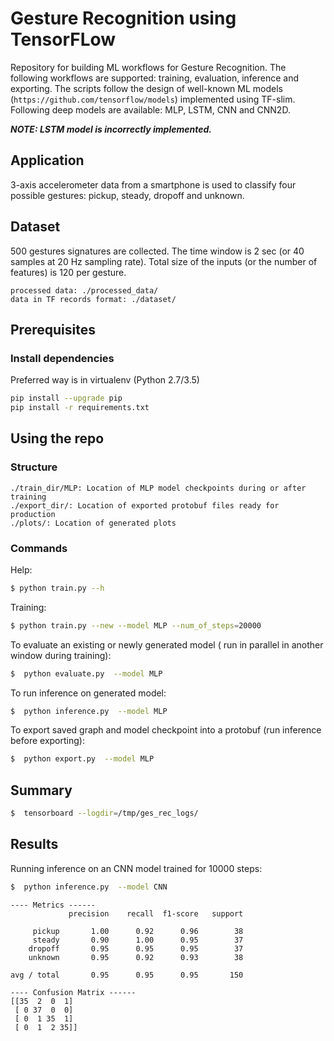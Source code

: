 # Gesture Recognition using TensorFLow

Repository for building ML workflows for Gesture Recognition. The following workflows are supported: training,
evaluation, inference  and exporting. The scripts follow the design of well-known ML models
(`https://github.com/tensorflow/models`)  implemented using TF-slim. Following deep models are
 available: MLP, LSTM, CNN and CNN2D.

***NOTE: LSTM model is incorrectly implemented.***

## Application

3-axis accelerometer data from a smartphone is used to classify four possible gestures: pickup, steady, dropoff and unknown.


## Dataset

500 gestures signatures are collected. The time window is 2 sec (or 40 samples at 20 Hz sampling rate). Total size of the
inputs (or the number of features) is 120 per gesture.

```
processed data: ./processed_data/
data in TF records format: ./dataset/
```


## Prerequisites

### Install dependencies
Preferred way is in virtualenv (Python 2.7/3.5)
```sh
pip install --upgrade pip
pip install -r requirements.txt
```


## Using the repo

### Structure
```
./train_dir/MLP: Location of MLP model checkpoints during or after training
./export_dir/: Location of exported protobuf files ready for production
./plots/: Location of generated plots

```


### Commands

Help:

```sh
$ python train.py --h
```


Training:

```sh
$ python train.py --new --model MLP --num_of_steps=20000
```

To evaluate an existing or newly generated model ( run in parallel in another window during training):

```sh
$  python evaluate.py  --model MLP
```

To run inference on generated model:

```sh
$  python inference.py  --model MLP
```

To export saved graph and model checkpoint into a protobuf (run inference before exporting):

```sh
$  python export.py  --model MLP
```

## Summary

```sh
$  tensorboard --logdir=/tmp/ges_rec_logs/
```


## Results

Running inference on an CNN model trained for 10000 steps:

```sh
$  python inference.py  --model CNN
```


```
---- Metrics ------
             precision    recall  f1-score   support

     pickup       1.00      0.92      0.96        38
     steady       0.90      1.00      0.95        37
    dropoff       0.95      0.95      0.95        37
    unknown       0.95      0.92      0.93        38

avg / total       0.95      0.95      0.95       150

---- Confusion Matrix ------
[[35  2  0  1]
 [ 0 37  0  0]
 [ 0  1 35  1]
 [ 0  1  2 35]]
```

